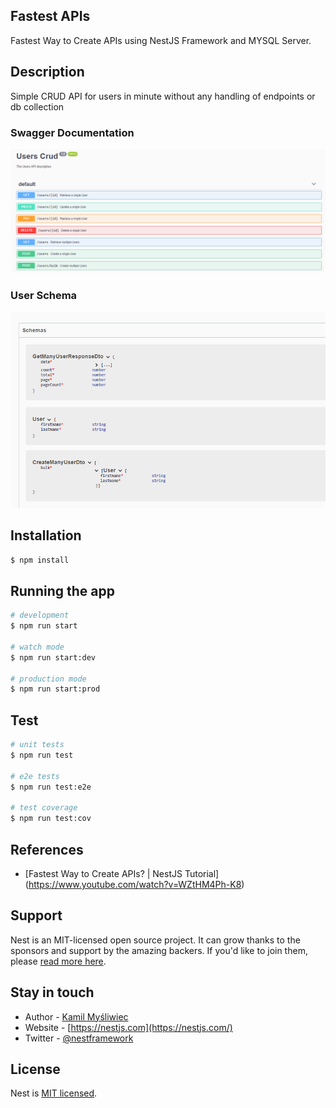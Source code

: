 ## Fastest APIs 
Fastest Way to Create APIs using NestJS Framework and MYSQL Server.

 ## Description
Simple CRUD API for users in minute without any handling of endpoints or db collection 

### Swagger Documentation
<img src="https://github.com/mohamedlotfe/NestJs-APIs/blob/main/Capture1.PNG">

### User Schema
<img src="https://github.com/mohamedlotfe/NestJs-APIs/blob/main/Capture2.PNG">

## Installation

```bash
$ npm install
```

## Running the app

```bash
# development
$ npm run start

# watch mode
$ npm run start:dev

# production mode
$ npm run start:prod
```

## Test

```bash
# unit tests
$ npm run test

# e2e tests
$ npm run test:e2e

# test coverage
$ npm run test:cov
```
## References

- [Fastest Way to Create APIs? | NestJS Tutorial] (https://www.youtube.com/watch?v=WZtHM4Ph-K8)
## Support

Nest is an MIT-licensed open source project. It can grow thanks to the sponsors and support by the amazing backers. If you'd like to join them, please [read more here](https://docs.nestjs.com/support).

## Stay in touch

- Author - [Kamil Myśliwiec](https://kamilmysliwiec.com)
- Website - [https://nestjs.com](https://nestjs.com/)
- Twitter - [@nestframework](https://twitter.com/nestframework)

## License

Nest is [MIT licensed](LICENSE).
